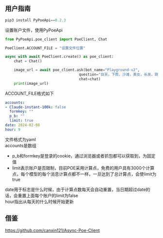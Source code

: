 ## 用户指南

```python
pip3 install PyPoeApi==0.2.3
```

设置账户文件，使用PyPoeApi
```python
from PyPoeApi.poe_client import PoeClient, Chat

PoeClient.ACCOUNT_FILE = "设置文件位置"

async with await PoeClient.create() as poe_client:
    chat = Chat()

    image_url = await poe_client.ask(bot_name="Playground-v2",
                                  question="白天，下雨，沙滩，美女，长发，跳舞",
                                  chat=chat)
    print(image_url)

```
ACCOUNT_FILE格式如下
```yaml
accounts:
- Claude-instant-100k: false
  formkey: ""
  p_b: ""
  limit: true
date: 2024-02-08
hour: 9
```
文件格式为yaml  
accounts是数组  
- p_b和formkey是登录的cookie，通过浏览器或者抓包都可以获取到，为固定值 
- limit表示账户是否限制，目前POE采用计算点，免费的用户具有3000个计算点，每个模型的每个消息计算点都不一样，一旦达到了总计算点，会使limit为true    

date用于标志是什么时候，由于计算点数每天会自动重置，当日期超过date的话，会重置上面每个账户的limit为false  
hour指出从每天的什么时候开始更新

## 借鉴
https://github.com/canxin121/Async-Poe-Client